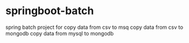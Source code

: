 # springboot-batch
spring batch project for copy data from csv to msq
copy data from csv to mongodb
copy data from mysql to mongodb
